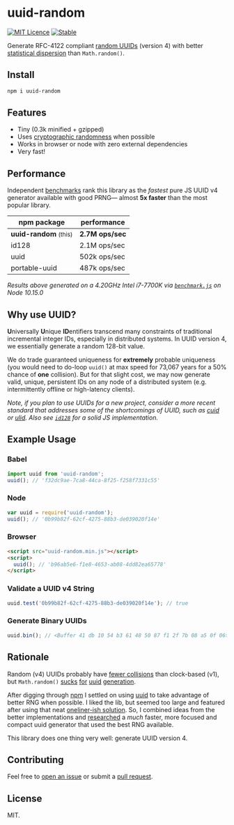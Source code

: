 # uuid-random

[![MIT Licence](https://img.shields.io/badge/License-MIT-informational)](https://opensource.org/licenses/mit-license.php)
[![Stable](https://img.shields.io/badge/Stable-1.3.0-brightgreen)](https://github.com/jchook/uuid-random/releases)

Generate RFC-4122 compliant [random UUIDs](https://en.wikipedia.org/wiki/Universally_unique_identifier#Version_4_.28random.29) (version 4) with better [statistical dispersion](https://en.wikipedia.org/wiki/Statistical_dispersion) than `Math.random()`.


## Install

```sh
npm i uuid-random
```


## Features

  * Tiny (0.3k minified + gzipped)
  * Uses [cryptographic randomness](http://caniuse.com/#feat=getrandomvalues) when possible
  * Works in browser or node with zero external dependencies
  * Very fast!


## Performance

Independent [benchmarks](https://github.com/aarondcohen/benchmark-guid) rank this library as the _fastest_ pure JS UUID v4 generator available with good PRNG— almost **5x faster** than the most popular library.

| npm package     | performance     |
|-----------------|-----------------|
| **uuid-random** <small>(this)</small> | **2.7M ops/sec**  |
| id128           | 2.1M ops/sec    |
| uuid            | 502k ops/sec    |
| portable-uuid   | 487k ops/sec    |


*Results above generated on a 4.20GHz Intel i7-7700K via [`benchmark.js`](benchmark.js) on Node 10.15.0*

## Why use UUID?

**U**niversally **U**nique **ID**entifiers transcend many constraints of traditional incremental integer IDs, especially in distributed systems. In UUID version 4, we essentially generate a random 128-bit value.

We do trade guaranteed uniqueness for __extremely__ probable uniqueness (you would need to do-loop `uuid()` at max speed for 73,067 years for a 50% chance of **one** collision). But for that slight cost, we may now generate valid, unique, persistent IDs on any node of a distributed system (e.g. intermittently offline or high-latency clients).

_Note, if you plan to use UUIDs for a new project, consider a more recent standard that addresses some of the shortcomings of UUID, such as [cuid](https://github.com/ericelliott/cuid) or [ulid](https://github.com/ulid/spec). Also see [`id128`](https://github.com/aarondcohen/benchmark-guid) for a solid JS implementation._


## Example Usage

### Babel

```javascript
import uuid from 'uuid-random';
uuid(); // 'f32dc9ae-7ca8-44ca-8f25-f258f7331c55'
```

### Node

```javascript
var uuid = require('uuid-random');
uuid(); // '0b99b82f-62cf-4275-88b3-de039020f14e'
```

### Browser

```html
<script src="uuid-random.min.js"></script>
<script>
  uuid(); // 'b96ab5e6-f1e8-4653-ab08-4dd82ea65778'
</script>
```

### Validate a UUID v4 String

```javascript
uuid.test('0b99b82f-62cf-4275-88b3-de039020f14e'); // true
```

### Generate Binary UUIDs

```javascript
uuid.bin(); // <Buffer 41 db 10 54 b3 61 48 50 87 f1 2f 7b 08 a5 0f 06>
```


## Rationale

Random (v4) UUIDs probably have [fewer collisions](https://blogs.msdn.microsoft.com/oldnewthing/20160114-00/?p=92851) than
clock-based (v1), but `Math.random()` [sucks](https://medium.com/@betable/tifu-by-using-math-random-f1c308c4fd9d) [for](http://devoluk.com/google-chrome-math-random-issue.html) [uuid](http://stackoverflow.com/questions/6906916/collisions-when-generating-uuids-in-javascript) [generation](https://bocoup.com/blog/random-numbers).

After digging through [npm](https://www.npmjs.com/search?q=fast+uuid)
I settled on using [uuid](https://www.npmjs.com/package/uuid) to take
advantage of better RNG when possible. I liked the lib, but seemed too large
and featured after using that neat [oneliner-ish solution](http://stackoverflow.com/questions/105034/create-guid-uuid-in-javascript/2117523#2117523).
So, I combined ideas from the better implementations and
[researched](https://gist.github.com/jed/982883) a *much* faster, more focused
and compact uuid generator that used the best RNG available.

This library does one thing very well: generate UUID version 4.


## Contributing

Feel free to [open an issue](https://github.com/jchook/uuid-random/issues) or submit a [pull request](https://github.com/jchook/uuid-random/pulls).

## License

MIT.

